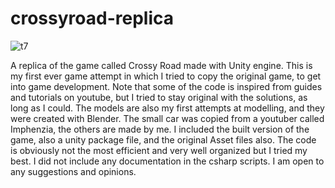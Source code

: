 # crossyroad-replica
![t7](https://user-images.githubusercontent.com/39598568/119526755-55588a80-bd88-11eb-846c-e363fb611bf4.gif)

A replica of the game called Crossy Road made with Unity engine.
This is my first ever game attempt in which I tried to copy the original game, to get into game development.
Note that some of the code is inspired from guides and tutorials on youtube, but I tried to stay original with the solutions, as long as I could.
The models are also my first attempts at modelling, and they were created with Blender. The small car was copied from a youtuber called Imphenzia, the others are made by me.
I included the built version of the game, also a unity package file, and the original Asset files also.
The code is obviously not the most efficient and very well organized but I tried my best. I did not include any documentation in the csharp scripts.
I am open to any suggestions and opinions.
